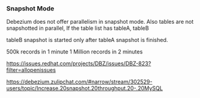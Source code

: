 ### Snapshot Mode
Debezium does not offer parallelism in snapshot mode.
Also tables are not snapshotted in parallel,
If the table list has tableA, tableB

tableB snapshot is started only after tableA snapshot is finished.


500k records in 1 minute
1 Million records in 2 minutes

https://issues.redhat.com/projects/DBZ/issues/DBZ-823?filter=allopenissues

https://debezium.zulipchat.com/#narrow/stream/302529-users/topic/Increase.20snapshot.20throughput.20-.20MySQL

